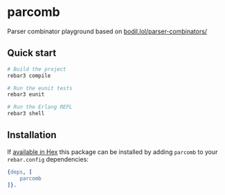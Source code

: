 # parcomb

Parser combinator playground based on [bodil.lol/parser-combinators/](https://bodil.lol/parser-combinators/)


## Quick start

```sh
# Build the project
rebar3 compile

# Run the eunit tests
rebar3 eunit

# Run the Erlang REPL
rebar3 shell
```


## Installation

If [available in Hex](https://www.rebar3.org/docs/dependencies#section-declaring-dependencies)
this package can be installed by adding `parcomb` to your `rebar.config` dependencies:

```erlang
{deps, [
    parcomb
]}.
```
